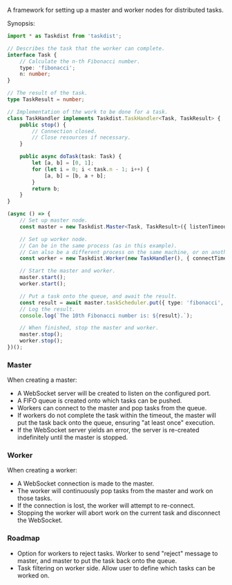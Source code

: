 A framework for setting up a master and worker nodes for distributed tasks.

Synopsis:

```typescript
import * as Taskdist from 'taskdist';

// Describes the task that the worker can complete.
interface Task {
    // Calculate the n-th Fibonacci number.
    type: 'fibonacci';
    n: number;
}

// The result of the task.
type TaskResult = number;

// Implementation of the work to be done for a task.
class TaskHandler implements Taskdist.TaskHandler<Task, TaskResult> {
    public stop() {
        // Connection closed.
        // Close resources if necessary.
    }

    public async doTask(task: Task) {
        let [a, b] = [0, 1];
        for (let i = 0; i < task.n - 1; i++) {
            [a, b] = [b, a + b];
        }
        return b;
    }
}

(async () => {
    // Set up master node.
    const master = new Taskdist.Master<Task, TaskResult>({ listenTimeout: 5000, port: 9000, socketTimeout: 5000, taskTimeout: 30000 });

    // Set up worker node.
    // Can be in the same process (as in this example).
    // Can also be a different process on the same machine, or on another machine altogether.
    const worker = new Taskdist.Worker(new TaskHandler(), { connectTimeout: 5000, masterHost: 'localhost', masterPort: 9000, protocol: 'ws' });

    // Start the master and worker.
    master.start();
    worker.start();

    // Put a task onto the queue, and await the result.
    const result = await master.taskScheduler.put({ type: 'fibonacci', n: 10 });
    // Log the result.
    console.log(`The 10th Fibonacci number is: ${result}.`);

    // When finished, stop the master and worker.
    master.stop();
    worker.stop();
})();
```

### Master

When creating a master:

* A WebSocket server will be created to listen on the configured port.
* A FIFO queue is created onto which tasks can be pushed.
* Workers can connect to the master and pop tasks from the queue.
* If workers do not complete the task within the timeout, the master will put the task back onto the queue, ensuring "at least once" execution.
* If the WebSocket server yields an error, the server is re-created indefinitely until the master is stopped.

### Worker

When creating a worker:

* A WebSocket connection is made to the master.
* The worker will continuously pop tasks from the master and work on those tasks.
* If the connection is lost, the worker will attempt to re-connect.
* Stopping the worker will abort work on the current task and disconnect the WebSocket.

### Roadmap

* Option for workers to reject tasks. Worker to send "reject" message to master, and master to put the task back onto the queue.
* Task filtering on worker side. Allow user to define which tasks can be worked on.
